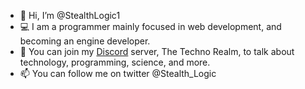 - 👋 Hi, I’m @StealthLogic1
- 💻 I am a programmer mainly focused in web development, and becoming an engine developer.
- 📢 You can join my [Discord](https://discord.gg/7gcf5HTuVT) server, The Techno Realm, to talk about technology, programming, science, and more.
- 📫 You can follow me on twitter @Stealth_Logic
